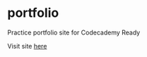 # portfolio
Practice portfolio site for Codecademy Ready

Visit site [here](https://strongdan.github.io/portfolio/)
